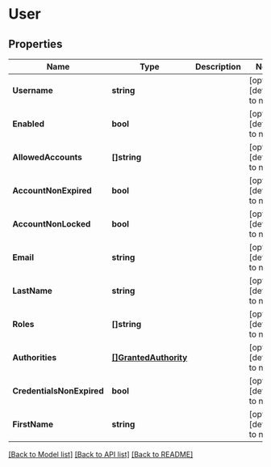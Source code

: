 # User

## Properties
Name | Type | Description | Notes
------------ | ------------- | ------------- | -------------
**Username** | **string** |  | [optional] [default to null]
**Enabled** | **bool** |  | [optional] [default to null]
**AllowedAccounts** | **[]string** |  | [optional] [default to null]
**AccountNonExpired** | **bool** |  | [optional] [default to null]
**AccountNonLocked** | **bool** |  | [optional] [default to null]
**Email** | **string** |  | [optional] [default to null]
**LastName** | **string** |  | [optional] [default to null]
**Roles** | **[]string** |  | [optional] [default to null]
**Authorities** | [**[]GrantedAuthority**](GrantedAuthority.md) |  | [optional] [default to null]
**CredentialsNonExpired** | **bool** |  | [optional] [default to null]
**FirstName** | **string** |  | [optional] [default to null]

[[Back to Model list]](../README.md#documentation-for-models) [[Back to API list]](../README.md#documentation-for-api-endpoints) [[Back to README]](../README.md)


